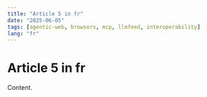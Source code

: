 ```yaml
---
title: "Article 5 in fr"
date: "2025-06-05"
tags: [agentic-web, browsers, mcp, llmfeed, interoperability]
lang: "fr"
---
```


# Article 5 in fr

Content.
